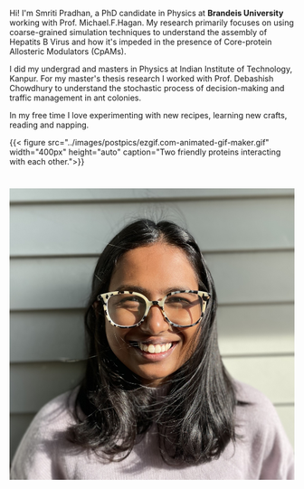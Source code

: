 Hi! I'm Smriti Pradhan, a PhD candidate in Physics at **Brandeis University** working with Prof. Michael.F.Hagan. My research primarily focuses on using coarse-grained simulation techniques to understand the assembly of Hepatits B Virus and how it's impeded in the presence of Core-protein Allosteric Modulators (CpAMs).


I did my undergrad and masters in Physics at Indian Institute of Technology, Kanpur. For my master's thesis research I worked with Prof. Debashish Chowdhury to understand the stochastic process of decision-making and traffic management in ant colonies.

In my free time I love experimenting with new recipes, learning new crafts, reading and napping.

{{< figure src="../images/postpics/ezgif.com-animated-gif-maker.gif" width="400px" height="auto" caption="Two friendly proteins interacting with each other.">}}

#
![](../images/postpics/Smriti.jpeg)
